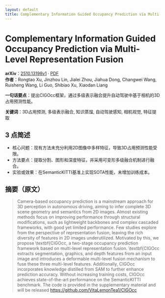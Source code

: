 ```yaml
---
layout: default
title: Complementary Information Guided Occupancy Prediction via Multi-Level Representation Fusion
---
```


# Complementary Information Guided Occupancy Prediction via Multi-Level Representation Fusion
**arXiv**：[2510.13198v1](https://arxiv.org/abs/2510.13198) · [PDF](https://arxiv.org/pdf/2510.13198.pdf)  
**作者**：Rongtao Xu, Jinzhou Lin, Jialei Zhou, Jiahua Dong, Changwei Wang, Ruisheng Wang, Li Guo, Shibiao Xu, Xiaodan Liang  

**一句话要点**：提出CIGOcc框架，通过多级表示融合提升自动驾驶中基于相机的3D占用预测性能。

**关键词**：3D占用预测, 多级表示融合, 知识蒸馏, 自动驾驶感知, 相机视觉, 特征提取

## 3 点简述
- 核心问题：现有方法未充分利用2D图像中多样特征，导致3D占用预测性能受限。
- 方法要点：提取分割、图形和深度特征，并采用可变形多级融合机制进行融合。
- 实验或效果：在SemanticKITTI基准上实现SOTA性能，未增加训练成本。

## 摘要（原文）

> Camera-based occupancy prediction is a mainstream approach for 3D perception
> in autonomous driving, aiming to infer complete 3D scene geometry and semantics
> from 2D images. Almost existing methods focus on improving performance through
> structural modifications, such as lightweight backbones and complex cascaded
> frameworks, with good yet limited performance. Few studies explore from the
> perspective of representation fusion, leaving the rich diversity of features in
> 2D images underutilized. Motivated by this, we propose \textbf{CIGOcc, a
> two-stage occupancy prediction framework based on multi-level representation
> fusion. \textbf{CIGOcc extracts segmentation, graphics, and depth features from
> an input image and introduces a deformable multi-level fusion mechanism to fuse
> these three multi-level features. Additionally, CIGOcc incorporates knowledge
> distilled from SAM to further enhance prediction accuracy. Without increasing
> training costs, CIGOcc achieves state-of-the-art performance on the
> SemanticKITTI benchmark. The code is provided in the supplementary material and
> will be released https://github.com/VitaLemonTea1/CIGOcc

